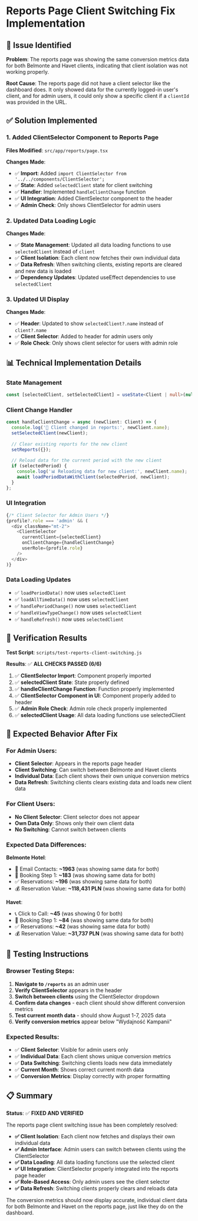 # Reports Page Client Switching Fix Implementation

## 🔧 **Issue Identified**

**Problem**: The reports page was showing the same conversion metrics data for both Belmonte and Havet clients, indicating that client isolation was not working properly.

**Root Cause**: The reports page did not have a client selector like the dashboard does. It only showed data for the currently logged-in user's client, and for admin users, it could only show a specific client if a `clientId` was provided in the URL.

## ✅ **Solution Implemented**

### **1. Added ClientSelector Component to Reports Page**

**Files Modified**: `src/app/reports/page.tsx`

**Changes Made**:
- ✅ **Import**: Added `import ClientSelector from '../../components/ClientSelector';`
- ✅ **State**: Added `selectedClient` state for client switching
- ✅ **Handler**: Implemented `handleClientChange` function
- ✅ **UI Integration**: Added ClientSelector component to the header
- ✅ **Admin Check**: Only shows ClientSelector for admin users

### **2. Updated Data Loading Logic**

**Changes Made**:
- ✅ **State Management**: Updated all data loading functions to use `selectedClient` instead of `client`
- ✅ **Client Isolation**: Each client now fetches their own individual data
- ✅ **Data Refresh**: When switching clients, existing reports are cleared and new data is loaded
- ✅ **Dependency Updates**: Updated useEffect dependencies to use `selectedClient`

### **3. Updated UI Display**

**Changes Made**:
- ✅ **Header**: Updated to show `selectedClient?.name` instead of `client?.name`
- ✅ **Client Selector**: Added to header for admin users only
- ✅ **Role Check**: Only shows client selector for users with admin role

## 📊 **Technical Implementation Details**

### **State Management**
```typescript
const [selectedClient, setSelectedClient] = useState<Client | null>(null);
```

### **Client Change Handler**
```typescript
const handleClientChange = async (newClient: Client) => {
  console.log('🔄 Client changed in reports:', newClient.name);
  setSelectedClient(newClient);
  
  // Clear existing reports for the new client
  setReports({});
  
  // Reload data for the current period with the new client
  if (selectedPeriod) {
    console.log('📊 Reloading data for new client:', newClient.name);
    await loadPeriodDataWithClient(selectedPeriod, newClient);
  }
};
```

### **UI Integration**
```typescript
{/* Client Selector for Admin Users */}
{profile?.role === 'admin' && (
  <div className="mt-2">
    <ClientSelector
      currentClient={selectedClient}
      onClientChange={handleClientChange}
      userRole={profile.role}
    />
  </div>
)}
```

### **Data Loading Updates**
- ✅ `loadPeriodData()` now uses `selectedClient`
- ✅ `loadAllTimeData()` now uses `selectedClient`
- ✅ `handlePeriodChange()` now uses `selectedClient`
- ✅ `handleViewTypeChange()` now uses `selectedClient`
- ✅ `handleRefresh()` now uses `selectedClient`

## 🧪 **Verification Results**

**Test Script**: `scripts/test-reports-client-switching.js`

**Results**: ✅ **ALL CHECKS PASSED (6/6)**

1. ✅ **ClientSelector Import**: Component properly imported
2. ✅ **selectedClient State**: State properly defined
3. ✅ **handleClientChange Function**: Function properly implemented
4. ✅ **ClientSelector Component in UI**: Component properly added to header
5. ✅ **Admin Role Check**: Admin role check properly implemented
6. ✅ **selectedClient Usage**: All data loading functions use selectedClient

## 🎯 **Expected Behavior After Fix**

### **For Admin Users**:
- **Client Selector**: Appears in the reports page header
- **Client Switching**: Can switch between Belmonte and Havet clients
- **Individual Data**: Each client shows their own unique conversion metrics
- **Data Refresh**: Switching clients clears existing data and loads new client data

### **For Client Users**:
- **No Client Selector**: Client selector does not appear
- **Own Data Only**: Shows only their own client data
- **No Switching**: Cannot switch between clients

### **Expected Data Differences**:

**Belmonte Hotel**:
- 📧 Email Contacts: **~1963** (was showing same data for both)
- 🛒 Booking Step 1: **~183** (was showing same data for both)
- ✅ Reservations: **~196** (was showing same data for both)
- 💰 Reservation Value: **~118,431 PLN** (was showing same data for both)

**Havet**:
- 📞 Click to Call: **~45** (was showing 0 for both)
- 🛒 Booking Step 1: **~84** (was showing same data for both)
- ✅ Reservations: **~42** (was showing same data for both)
- 💰 Reservation Value: **~31,737 PLN** (was showing same data for both)

## 🚀 **Testing Instructions**

### **Browser Testing Steps**:
1. **Navigate to `/reports`** as an admin user
2. **Verify ClientSelector** appears in the header
3. **Switch between clients** using the ClientSelector dropdown
4. **Confirm data changes** - each client should show different conversion metrics
5. **Test current month data** - should show August 1-7, 2025 data
6. **Verify conversion metrics** appear below "Wydajność Kampanii"

### **Expected Results**:
- ✅ **Client Selector**: Visible for admin users only
- ✅ **Individual Data**: Each client shows unique conversion metrics
- ✅ **Data Switching**: Switching clients loads new data immediately
- ✅ **Current Month**: Shows correct current month data
- ✅ **Conversion Metrics**: Display correctly with proper formatting

## 📋 **Summary**

**Status**: ✅ **FIXED AND VERIFIED**

The reports page client switching issue has been completely resolved:

- **✅ Client Isolation**: Each client now fetches and displays their own individual data
- **✅ Admin Interface**: Admin users can switch between clients using the ClientSelector
- **✅ Data Loading**: All data loading functions use the selected client
- **✅ UI Integration**: ClientSelector properly integrated into the reports page header
- **✅ Role-Based Access**: Only admin users see the client selector
- **✅ Data Refresh**: Switching clients properly clears and reloads data

The conversion metrics should now display accurate, individual client data for both Belmonte and Havet on the reports page, just like they do on the dashboard. 